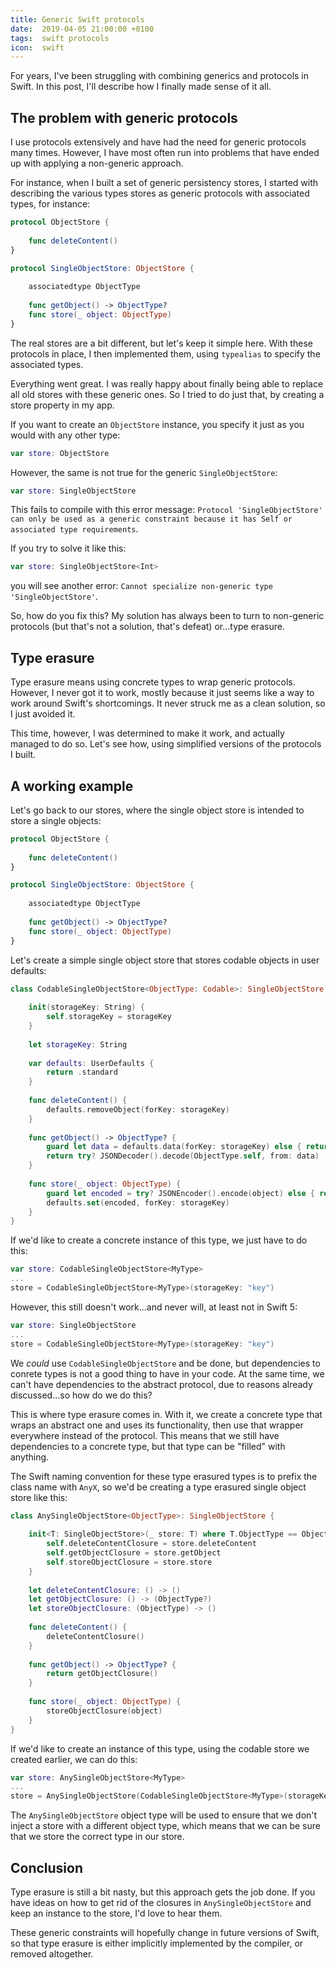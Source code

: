 ```yaml
---
title: Generic Swift protocols
date:  2019-04-05 21:00:00 +0100
tags:  swift protocols
icon:  swift
---
```


For years, I've been struggling with combining generics and protocols in Swift. In this post, I'll describe how I finally made sense of it all.


## The problem with generic protocols

I use protocols extensively and have had the need for generic protocols many times. However, I have most often run into problems that have ended up with applying a non-generic approach.

For instance, when I built a set of generic persistency stores, I started with describing the various types stores as generic protocols with associated types, for instance:

```swift
protocol ObjectStore {
    
    func deleteContent()
}

protocol SingleObjectStore: ObjectStore {
    
    associatedtype ObjectType
    
    func getObject() -> ObjectType?
    func store(_ object: ObjectType)
}
```

The real stores are a bit different, but let's keep it simple here. With these protocols in place, I then implemented them, using `typealias` to specify the associated types.

Everything went great. I was really happy about finally being able to replace all old stores with these generic ones. So I tried to do just that, by creating a store property in my app.

If you want to create an `ObjectStore` instance, you specify it just as you would with any other type:

```swift
var store: ObjectStore
```

However, the same is not true for the generic `SingleObjectStore`:

```swift
var store: SingleObjectStore
```

This fails to compile with this error message: `Protocol 'SingleObjectStore' can only be used as a generic constraint because it has Self or associated type requirements`.

If you try to solve it like this:

```swift
var store: SingleObjectStore<Int>
```

you will see another error: `Cannot specialize non-generic type 'SingleObjectStore'`.

So, how do you fix this? My solution has always been to turn to non-generic protocols (but that's not a solution, that's defeat) or...type erasure.


## Type erasure

Type erasure means using concrete types to wrap generic protocols. However, I never got it to work, mostly because it just seems like a way to work around Swift's shortcomings. It never struck me as a clean solution, so I just avoided it.

This time, however, I was determined to make it work, and actually managed to do so. Let's see how, using simplified versions of the protocols I built.


## A working example

Let's go back to our stores, where the single object store is intended to store a single objects:

```swift
protocol ObjectStore {
    
    func deleteContent()
}

protocol SingleObjectStore: ObjectStore {
    
    associatedtype ObjectType
    
    func getObject() -> ObjectType?
    func store(_ object: ObjectType)
}
```

Let's create a simple single object store that stores codable objects in user defaults:

```swift
class CodableSingleObjectStore<ObjectType: Codable>: SingleObjectStore {
    
    init(storageKey: String) {
        self.storageKey = storageKey
    }
    
    let storageKey: String
    
    var defaults: UserDefaults {
        return .standard
    }
    
    func deleteContent() {
        defaults.removeObject(forKey: storageKey)
    }
    
    func getObject() -> ObjectType? {
        guard let data = defaults.data(forKey: storageKey) else { return nil }
        return try? JSONDecoder().decode(ObjectType.self, from: data)
    }
    
    func store(_ object: ObjectType) {
        guard let encoded = try? JSONEncoder().encode(object) else { return }
        defaults.set(encoded, forKey: storageKey)
    }
}
```

If we'd like to create a concrete instance of this type, we just have to do this:

```swift
var store: CodableSingleObjectStore<MyType>
...
store = CodableSingleObjectStore<MyType>(storageKey: "key")
```

However, this still doesn't work...and never will, at least not in Swift 5:

```swift
var store: SingleObjectStore
...
store = CodableSingleObjectStore<MyType>(storageKey: "key")
```

We *could* use `CodableSingleObjectStore` and be done, but dependencies to conrete types is not a good thing to have in your code. At the same time, we can't have dependencies to the abstract protocol, due to reasons already discussed...so how do we do this?

This is where type erasure comes in. With it, we create a concrete type that wraps an abstract one and uses its functionality, then use that wrapper everywhere instead of the protocol. This means that we still have dependencies to a concrete type, but that type can be "filled" with anything.

The Swift naming convention for these type erasured types is to prefix the class name with `AnyX`, so we'd be creating a type erasured single object store like this:

```swift
class AnySingleObjectStore<ObjectType>: SingleObjectStore {
    
    init<T: SingleObjectStore>(_ store: T) where T.ObjectType == ObjectType {
        self.deleteContentClosure = store.deleteContent
        self.getObjectClosure = store.getObject
        self.storeObjectClosure = store.store
    }
    
    let deleteContentClosure: () -> ()
    let getObjectClosure: () -> (ObjectType?)
    let storeObjectClosure: (ObjectType) -> ()
    
    func deleteContent() {
        deleteContentClosure()
    }
    
    func getObject() -> ObjectType? {
        return getObjectClosure()
    }
    
    func store(_ object: ObjectType) {
        storeObjectClosure(object)
    }
}
```

If we'd like to create an instance of this type, using the codable store we created earlier, we can do this:

```swift
var store: AnySingleObjectStore<MyType>
...
store = AnySingleObjectStore(CodableSingleObjectStore<MyType>(storageKey: "key"))
```

The `AnySingleObjectStore` object type will be used to ensure that we don't inject a store with a different object type, which means that we can be sure that we store the correct type in our store.


## Conclusion

Type erasure is still a bit nasty, but this approach gets the job done. If you have ideas on how to get rid of the closures in `AnySingleObjectStore` and keep an instance to the store, I'd love to hear them.

These generic constraints will hopefully change in future versions of Swift, so that type erasure is either implicitly implemented by the compiler, or removed altogether.